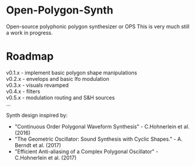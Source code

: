# Open-Polygon-Synth
Open-source polyphonic polygon synthesizer or OPS
This is very much still a work in progress.

# Roadmap
v0.1.x - implement basic polygon shape manipulations  
v0.2.x - envelops and basic lfo modulation  
v0.3.x - visuals revamped  
v0.4.x - filters  
v0.5.x - modulation routing and S&H sources  
...  

Synth design inspired by:
- "Continuous Order Polygonal Waveform Synthesis" - C.Hohnerlein et al. (2016)
- "The Geometric Oscillator: Sound Synthesis with Cyclic Shapes." - A. Berndt et al. (2017)
- "Efficient Anti-aliasing of a Complex Polygonal Oscillator" - C.Hohnerlein et al. (2017)
